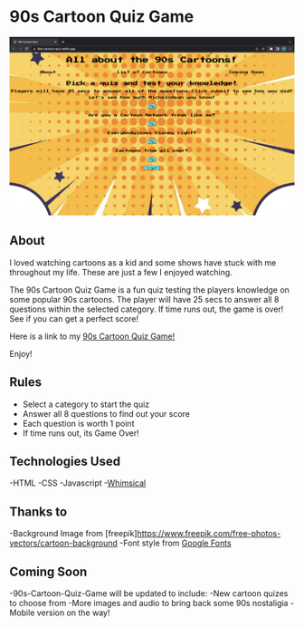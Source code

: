 # 90s Cartoon Quiz Game

![Alt text](assets/images/90s-quiz.png)

## About

I loved watching cartoons as a kid and some shows have stuck with me throughout my life. These are just a few I enjoyed watching. 

The 90s Cartoon Quiz Game is a fun quiz testing the players knowledge on some popular 90s cartoons. The player will have 25 secs to answer all 8 questions within the selected category. If time runs out, the game is over! See if you can get a perfect score!

Here is a link to my [90s Cartoon Quiz Game!](https://90s-cartoon-quiz.netlify.app/)

Enjoy!

## Rules

- Select a category to start the quiz
- Answer all 8 questions to find out your score
- Each question is worth 1 point
- If time runs out, its Game Over!

## Technologies Used 

-HTML
-CSS
-Javascript
-[Whimsical](https://whimsical.com/getting-started-boards-QqL4VfuNCsszsBUCWumEn1)

## Thanks to

-Background Image from [freepik]https://www.freepik.com/free-photos-vectors/cartoon-background
-Font style from [Google Fonts](https://fonts.google.com/specimen/Press+Start+2P)

## Coming Soon

-90s-Cartoon-Quiz-Game will be updated to include:
-New cartoon quizes to choose from
-More images and audio to bring back some 90s nostaligia
-Mobile version on the way!
